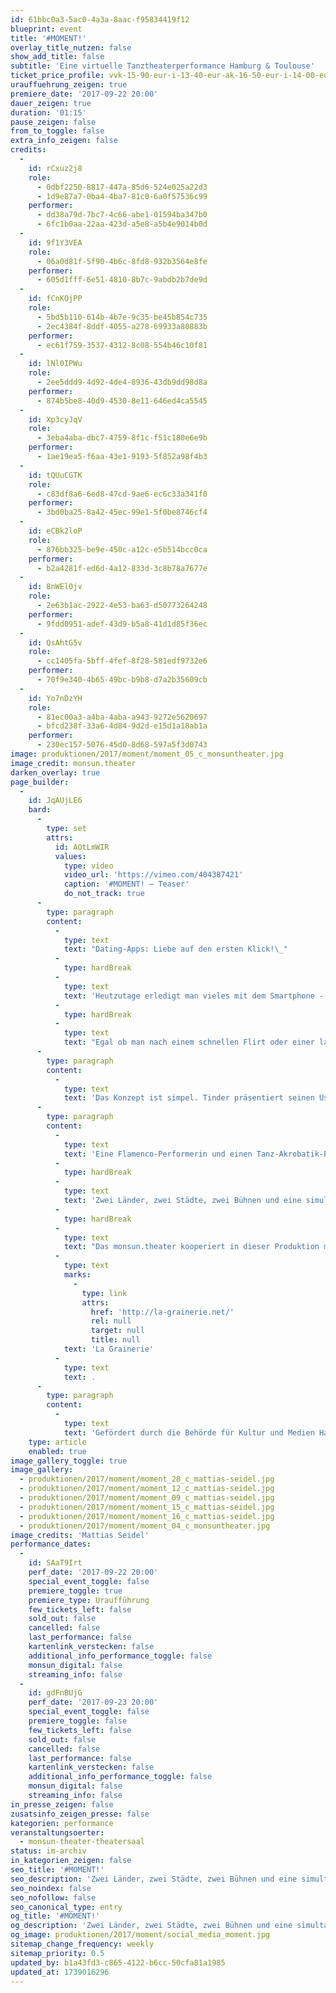 ```yaml
---
id: 61bbc0a3-5ac0-4a3a-8aac-f95834419f12
blueprint: event
title: '#MOMENT!'
overlay_title_nutzen: false
show_add_title: false
subtitle: 'Eine virtuelle Tanztheaterperformance Hamburg & Toulouse'
ticket_price_profile: vvk-15-90-eur-i-13-40-eur-ak-16-50-eur-i-14-00-eur
urauffuehrung_zeigen: true
premiere_date: '2017-09-22 20:00'
dauer_zeigen: true
duration: '01:15'
pause_zeigen: false
from_to_toggle: false
extra_info_zeigen: false
credits:
  -
    id: rCxuz2j8
    role:
      - 0dbf2250-8817-447a-85d6-524e025a22d3
      - 1d9e87a7-0ba4-4ba7-81c0-6a0f57536c99
    performer:
      - dd38a79d-7bc7-4c66-abe1-01594ba347b0
      - 6fc1b0aa-22aa-423d-a5e8-a5b4e9014b0d
  -
    id: 9f1Y3VEA
    role:
      - 06a0d81f-5f90-4b6c-8fd8-932b3564e8fe
    performer:
      - 605d1fff-6e51-4810-8b7c-9abdb2b7de9d
  -
    id: fCnKOjPP
    role:
      - 5bd5b110-614b-4b7e-9c35-be45b854c735
      - 2ec4384f-8ddf-4055-a278-69933a80883b
    performer:
      - ec61f759-3537-4312-8c08-554b46c10f81
  -
    id: lNl0IPWu
    role:
      - 2ee5ddd9-4d92-4de4-8936-43db9dd98d8a
    performer:
      - 874b5be8-40d9-4530-8e11-646ed4ca5545
  -
    id: Xp3cyJqV
    role:
      - 3eba4aba-dbc7-4759-8f1c-f51c180e6e9b
    performer:
      - 1ae19ea5-f6aa-43e1-9193-5f852a98f4b3
  -
    id: tQUuCGTK
    role:
      - c83df8a6-6ed8-47cd-9ae6-ec6c33a341f0
    performer:
      - 3bd0ba25-8a42-45ec-99e1-5f0be8746cf4
  -
    id: eCBk2loP
    role:
      - 876bb325-be9e-450c-a12c-e5b514bcc0ca
    performer:
      - b2a4281f-ed6d-4a12-833d-3c8b78a7677e
  -
    id: 8nWEl0jv
    role:
      - 2e63b1ac-2922-4e53-ba63-d50773264248
    performer:
      - 9fdd0951-adef-43d9-b5a8-41d1d85f36ec
  -
    id: QsAhtG5v
    role:
      - cc1405fa-5bff-4fef-8f28-581edf9732e6
    performer:
      - 70f9e340-4b65-49bc-b9b8-d7a2b35609cb
  -
    id: Yo7nDzYH
    role:
      - 81ec00a3-a4ba-4aba-a943-9272e5620697
      - bfcd238f-33a6-4d84-9d2d-e15d1a18ab1a
    performer:
      - 230ec157-5076-45d0-8d68-597a5f3d0743
image: produktionen/2017/moment/moment_05_c_monsuntheater.jpg
image_credit: monsun.theater
darken_overlay: true
page_builder:
  -
    id: JqAUjLE6
    bard:
      -
        type: set
        attrs:
          id: AOtLmWIR
          values:
            type: video
            video_url: 'https://vimeo.com/404387421'
            caption: '#MOMENT! – Teaser'
            do_not_track: true
      -
        type: paragraph
        content:
          -
            type: text
            text: "Dating-Apps: Liebe auf den ersten Klick!\_"
          -
            type: hardBreak
          -
            type: text
            text: 'Heutzutage erledigt man vieles mit dem Smartphone - so auch die Partnersuche.'
          -
            type: hardBreak
          -
            type: text
            text: "Egal ob man nach einem schnellen Flirt oder einer langfristigen Beziehung sucht: Dating-Apps sollen helfen. Millionen von Usern betreiben mobiles Dating. Aber wo versteckt sich der Traumpartner?\_"
      -
        type: paragraph
        content:
          -
            type: text
            text: 'Das Konzept ist simpel. Tinder präsentiert seinen Usern potentielle Flirtpartner aus der Umgebung. Angezeigt wird ein Bild, das Alter und der Vorname. Wenn dem User gefällt was er sieht, schiebt er das Foto nach rechts, wenn nicht, nach links. Und wenn sich zwei Menschen mögen erscheint die Nachricht: It’s a match!'
      -
        type: paragraph
        content:
          -
            type: text
            text: 'Eine Flamenco-Performerin und einen Tanz-Akrobatik-Performer aus Hamburg und Toulouse machen sich bereit. Sie schlüpfen in ein Datennetz und produzieren auf der Suche nach dem einzig wahren Moment Projektionen von sich selbst und vom Gegenüber. Mit jedem match kreieren sie ein neues Profil:'
          -
            type: hardBreak
          -
            type: text
            text: 'Zwei Länder, zwei Städte, zwei Bühnen und eine simultane Tanztheater-Show in und außerhalb der Realität auf der Jagd nach dem #MOMENT!'
          -
            type: hardBreak
          -
            type: text
            text: "Das monsun.theater kooperiert in dieser Produktion mit seinem französischen Partner\_"
          -
            type: text
            marks:
              -
                type: link
                attrs:
                  href: 'http://la-grainerie.net/'
                  rel: null
                  target: null
                  title: null
            text: 'La Grainerie'
          -
            type: text
            text: .
      -
        type: paragraph
        content:
          -
            type: text
            text: 'Gefördert durch die Behörde für Kultur und Medien Hamburg, das Goethe Institut Toulouse und Metropole Toulouse.'
    type: article
    enabled: true
image_gallery_toggle: true
image_gallery:
  - produktionen/2017/moment/moment_28_c_mattias-seidel.jpg
  - produktionen/2017/moment/moment_12_c_mattias-seidel.jpg
  - produktionen/2017/moment/moment_09_c_mattias-seidel.jpg
  - produktionen/2017/moment/moment_15_c_mattias-seidel.jpg
  - produktionen/2017/moment/moment_16_c_mattias-seidel.jpg
  - produktionen/2017/moment/moment_04_c_monsuntheater.jpg
image_credits: 'Mattias Seidel'
performance_dates:
  -
    id: SAaT9Irt
    perf_date: '2017-09-22 20:00'
    special_event_toggle: false
    premiere_toggle: true
    premiere_type: Uraufführung
    few_tickets_left: false
    sold_out: false
    cancelled: false
    last_performance: false
    kartenlink_verstecken: false
    additional_info_performance_toggle: false
    monsun_digital: false
    streaming_info: false
  -
    id: gdFnBUjG
    perf_date: '2017-09-23 20:00'
    special_event_toggle: false
    premiere_toggle: false
    few_tickets_left: false
    sold_out: false
    cancelled: false
    last_performance: false
    kartenlink_verstecken: false
    additional_info_performance_toggle: false
    monsun_digital: false
    streaming_info: false
in_presse_zeigen: false
zusatsinfo_zeigen_presse: false
kategorien: performance
veranstaltungsoerter:
  - monsun-theater-theatersaal
status: im-archiv
in_kategorien_zeigen: false
seo_title: '#MOMENT!'
seo_description: 'Zwei Länder, zwei Städte, zwei Bühnen und eine simultane Tanztheater-Show in und außerhalb der Realität auf der Jagd nach dem #MOMENT!'
seo_noindex: false
seo_nofollow: false
seo_canonical_type: entry
og_title: '#MOMENT!'
og_description: 'Zwei Länder, zwei Städte, zwei Bühnen und eine simultane Tanztheater-Show in und außerhalb der Realität auf der Jagd nach dem #MOMENT!'
og_image: produktionen/2017/moment/social_media_moment.jpg
sitemap_change_frequency: weekly
sitemap_priority: 0.5
updated_by: b1a43fd3-c865-4122-b6cc-50cfa81a1985
updated_at: 1739016296
---
```

